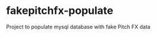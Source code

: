 fakepitchfx-populate
====================

Project to populate mysql database with fake Pitch FX data
